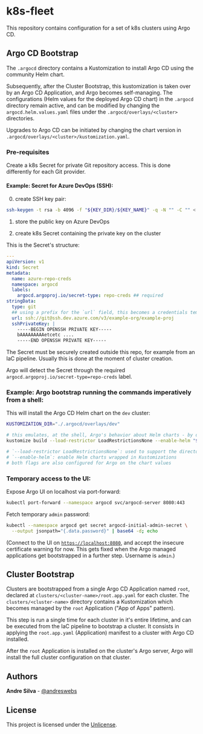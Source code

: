 # k8s-fleet

This repository contains configuration for a set of k8s clusters using Argo CD.

## Argo CD Bootstrap

The `.argocd` directory contains a Kustomization to install Argo CD using the
community Helm chart.

Subsequently, after the Cluster Bootstrap, this kustomization is taken over by
an Argo CD Application, and Argo becomes self-managing. The configurations (Helm
values for the deployed Argo CD chart) in the `.argocd` directory remain active,
and can be modified by changing the `argocd.helm.values.yaml` files under the
`.argocd/overlays/<cluster>` directories.

Upgrades to Argo CD can be initiated by changing the chart version in
`.argocd/overlays/<cluster>/kustomization.yaml`.

### Pre-requisites

Create a k8s Secret for private Git repository access. This is done differently
for each Git provider.

#### Example: Secret for Azure DevOps (SSH):

0. create SSH key pair:

```sh
ssh-keygen -t rsa -b 4096 -f "${KEY_DIR}/${KEY_NAME}" -q -N "" -C "" < /dev/null
```

1. store the public key on Azure DevOps

2. create k8s Secret containing the private key on the cluster

This is the Secret's structure:

```yaml
---
apiVersion: v1
kind: Secret
metadata:
  name: azure-repo-creds
  namespace: argocd
  labels:
    argocd.argoproj.io/secret-type: repo-creds ## required
stringData:
  type: git
  ## using a prefix for the `url` field, this becomes a credentials template for Argo
  url: ssh://git@ssh.dev.azure.com/v3/example-org/example-proj
  sshPrivateKey: |
    -----BEGIN OPENSSH PRIVATE KEY-----
    bAAAAAAAAAetcetc ....
    -----END OPENSSH PRIVATE KEY-----
```

The Secret must be securely created outside this repo, for example from an IaC
pipeline. Usually this is done at the moment of cluster creation.

Argo will detect the Secret through the required
`argocd.argoproj.io/secret-type=repo-creds` label.

### Example: Argo bootstrap running the commands imperatively from a shell:

This will install the Argo CD Helm chart on the `dev` cluster:

```sh
KUSTOMIZATION_DIR="./.argocd/overlays/dev"

# this emulates, at the shell, Argo's behavior about Helm charts - by defaukt it inflates Helm charts before applying them
kustomize build --load-restrictor LoadRestrictionsNone --enable-helm "${KUSTOMIZATION_DIR}" | kubectl apply --filename -

# `--load-restrictor LoadRestrictionsNone`: used to support the directory structure of this repo, based on Helm charts wrapped in Kustomizations ## TODO: ADR, expl.
# `--enable-helm`: enable Helm charts wrapped in Kustomizations
# both flags are also configured for Argo on the chart values
```

### Temporary access to the UI:

Expose Argo UI on localhost via port-forward:

```sh
kubectl port-forward --namespace argocd svc/argocd-server 8080:443
```

Fetch temporary `admin` password:

```sh
kubectl --namespace argocd get secret argocd-initial-admin-secret \
  --output jsonpath="{.data.password}" | base64 -d; echo
```

(Connect to the UI on [`https://localhost:8080`](https://localhost:8080), and
accept the insecure certificate warning for now. This gets fixed when the Argo
managed applications get bootstrapped in a further step. Username is `admin`.)

## Cluster Bootstrap

Clusters are bootstrapped from a single Argo CD Application named `root`,
declared at `clusters/<cluster-name>/root.app.yaml` for each cluster. The
`clusters/<cluster-name>` directory contains a Kustomization which becomes
managed by the `root` Application ("App of Apps" pattern).

This step is run a single time for each cluster in it's entire lifetime, and can
be executed from the IaC pipeline to bootstrap a cluster. It consists in
applying the `root.app.yaml` (Application) manifest to a cluster with Argo CD
installed.

After the `root` Application is installed on the cluster's Argo server, Argo
will install the full cluster configuration on that cluster.

## Authors

**Andre Silva** - [@andreswebs](https://github.com/andreswebs)

## License

This project is licensed under the [Unlicense](UNLICENSE.md).
